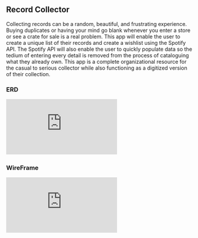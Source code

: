 
## Record Collector

Collecting records can be a random, beautiful, and frustrating experience.  Buying duplicates or having your mind go blank whenever you enter a store or see a crate for sale is a real problem. This app will enable the user to create a unique list of their records and create a wishlist using the Spotify API.  The Spotify API will also enable the user to quickly populate data so the tedium of entering every detail is removed from the process of cataloguing what they already own.  This app is a complete organizational resource for the casual to serious collector while also functioning as a digitized version of their collection.

### ERD
![Image description](https://github.com/dcornish84/RecordCollector/blob/master/RecordCollector%20(1).pdf)

### WireFrame
![Image description](https://github.com/dcornish84/RecordCollector/blob/master/RecordCollector.pdf)


